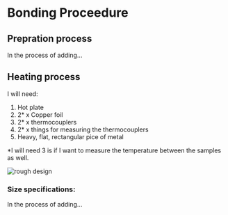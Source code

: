 # Bonding Proceedure

## Prepration process

In the process of adding...

## Heating process

I will need:

1) Hot plate
2) 2* x Copper foil
3) 2* x thermocouplers
4) 2* x things for measuring the thermocouplers
5) Heavy, flat, rectangular pice of metal

*I will need 3 is if I want to measure the temperature between the samples as well. 

![rough design](https://github.com/jhritzCaltech/SURF2022/blob/main/parts_list/bonding_proceedure_graphics/rough_design.jpg?raw=true)

### Size specifications:

In the process of adding...
